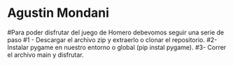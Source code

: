 # Agustin Mondani
#Para poder disfrutar del juego de Homero debevomos seguir una serie de paso
#1 - Descargar el archivo zip y extraerlo o clonar el repositorio.
#2- Instalar pygame en nuestro entorno o global (pip instal pygame).
#3- Correr el archivo main y disfrutar.
